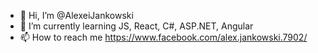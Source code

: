 - 👋 Hi, I’m @AlexeiJankowski
- 🌱 I’m currently learning JS, React, C#, ASP.NET, Angular
- 📫 How to reach me https://www.facebook.com/alex.jankowski.7902/
